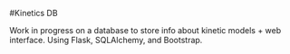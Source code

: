 #Kinetics DB

Work in progress on a database to store info about kinetic models + web interface. 
Using Flask, SQLAlchemy, and Bootstrap.

